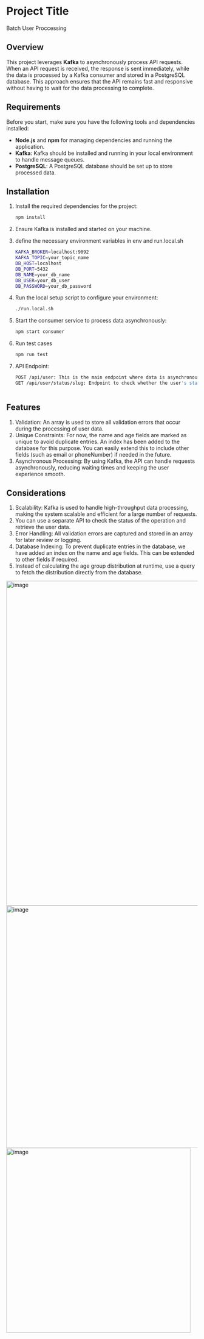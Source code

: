 # Project Title
Batch User Proccessing

## Overview

This project leverages **Kafka** to asynchronously process API requests. When an API request is received, the response is sent immediately, while the data is processed by a Kafka consumer and stored in a PostgreSQL database. This approach ensures that the API remains fast and responsive without having to wait for the data processing to complete.

## Requirements

Before you start, make sure you have the following tools and dependencies installed:

- **Node.js** and **npm** for managing dependencies and running the application.
- **Kafka**: Kafka should be installed and running in your local environment to handle message queues.
- **PostgreSQL**: A PostgreSQL database should be set up to store processed data.

## Installation

1. Install the required dependencies for the project:

   ```bash
   npm install
2. Ensure Kafka is installed and started on your machine.
3. define the necessary environment variables in env and run.local.sh
   ```bash
   KAFKA_BROKER=localhost:9092
   KAFKA_TOPIC=your_topic_name
   DB_HOST=localhost
   DB_PORT=5432
   DB_NAME=your_db_name
   DB_USER=your_db_user
   DB_PASSWORD=your_db_password
4. Run the local setup script to configure your environment:

   ```bash
   ./run.local.sh
5. Start the consumer service to process data asynchronously:
   ```bash
   npm start consumer
6. Run test cases 
   ```bash
   npm run test

7. API Endpoint:

   ```bash
   POST /api/user: This is the main endpoint where data is asynchronously processed and stored in PostgreSQL.can create a separate API to check user data
   GET /api/user/status/slug: Endpoint to check whether the user's status has been processed or completed.
   


##  Features
1. Validation: An array is used to store all validation errors that occur during the processing of user data.
2. Unique Constraints: For now, the name and age fields are marked as unique to avoid duplicate entries. An index has been added to the database for this purpose. You can easily extend this to include other fields (such as email or phoneNumber) if needed in the future.
3. Asynchronous Processing: By using Kafka, the API can handle requests asynchronously, reducing waiting times and keeping the user experience smooth.
   
##  Considerations
1. Scalability: Kafka is used to handle high-throughput data processing, making the system scalable and efficient for a large number of requests.
2. You can use a separate API to check the status of the operation and retrieve the user data.
3. Error Handling: All validation errors are captured and stored in an array for later review or logging.
4. Database Indexing: To prevent duplicate entries in the database, we have added an index on the name and age fields. This can be extended to other fields if required.
5. Instead of calculating the age group distribution at runtime, use a query to fetch the distribution directly from the database.

<img width="852" alt="image" src="https://github.com/user-attachments/assets/66ecb548-05d3-4a09-8c02-76e67e326a2f">

<img width="636" alt="image" src="https://github.com/user-attachments/assets/7d5b388b-c0dd-4c7b-81f8-27754160c61b">


<img width="485" alt="image" src="https://github.com/user-attachments/assets/6e656cc2-15c5-4174-8db9-ad255bdb1fc9">

